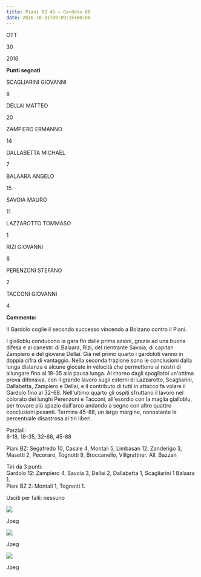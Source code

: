 ```yaml
---
title: Piani BZ 45 – Gardolo 88
date: 2016-10-31T09:09:15+00:00
---
```

OTT

30

2016

**Punti segnati**

SCAGLIARINI GIOVANNI

8

DELLAI MATTEO

20

ZAMPIERO ERMANNO

14

DALLABETTA MICHAEL

7

BALAARA ANGELO

15

SAVOIA MAURO

11

LAZZAROTTO TOMMASO

1

RIZI GIOVANNI

6

PERENZONI STEFANO

2

TACCONI GIOVANNI

4

**Commento:**

Il Gardolo coglie il secondo successo vincendo a Bolzano contro il Piani.

I gialloblu conducono la gara fin dalle prima azioni, grazie ad una buona difesa e ai canestri di Balaara, Rizi, del rientrante Savoia, di capitan Zampiero e del giovane Dellai. Già nel primo quarto i gardoloti vanno in doppia cifra di vantaggio. Nella seconda frazione sono le conclusioni dalla lunga distanza e alcune giocate in velocità che permettono ai nostri di allungare fino al 18-35 alla pausa lunga. Al ritorno dagli spogliatoi un'ottima prova difensiva, con il grande lavoro sugli esterni di Lazzarotto, Scagliarini, Dallabetta, Zampiero e Dellai, e il contributo di tutti in attacco fa volare il Gardolo fino al 32-68. Nell'ultimo quarto gli ospiti sfruttano il lavoro nel colorato dei lunghi Perenzoni e Tacconi, all'esordio con la maglia gialloblu, per trovare più spazio dall'arco andando a segno con altre quattro conclusioni pesanti. Termina 45-88, un largo margine, nonostante la percentuale disastrosa ai tiri liberi.

Parziali:  
8-18, 18-35, 32-68, 45-88

Piani BZ: Segafredo 10, Casale 4, Montali 5, Limbasan 12, Zanderigo 3, Masetti 2, Pecoraro, Tognotti 9, Broccanello, Villgrattner. All. Bazzan

Tiri da 3 punti:  
Gardolo 12: Zampiero 4, Savoia 3, Dellai 2, Dallabetta 1, Scagliarini 1 Balaara 1.  
Piani BZ 2: Montali 1, Tognotti 1.

Usciti per falli: nessuno

[![](http://localhost:8080/wp-content/uploads/2016/10/Piani-Gardolo-e1477905629621-150x150.jpg)](http://localhost:8080/?attachment_id=5011)

Jpeg

[![](http://localhost:8080/wp-content/uploads/2016/10/Piani-Gardolo2-e1477905656609-150x150.jpg)](http://localhost:8080/?attachment_id=5010)

Jpeg

[![](http://localhost:8080/wp-content/uploads/2016/10/Piano-Gardolo1-e1477914537729-150x150.jpg)](http://localhost:8080/?attachment_id=5012)

Jpeg